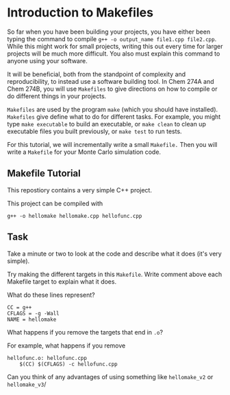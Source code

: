 # Introduction to Makefiles

So far when you have been building your projects, you have either been typing the command to compile `g++ -o output_name file1.cpp file2.cpp`. 
While this might work for small projects, writing this out every time for larger projects will be much more difficult. 
You also must explain this command to anyone using your software.

It will be beneficial, both from the standpoint of complexity and reproducibility, to instead use a software building tool. 
In Chem 274A and Chem 274B, you will use `Makefiles` to give directions on how to compile or do different things in your projects.

`Makefiles` are used by the program `make` (which you should have installed). `Makefiles` give define what to do for different tasks.
For example, you might type `make executable` to build an executable, or `make clean` to clean up executable files you built previously, or `make test` to run tests.

For this tutorial, we will incrementally write a small `Makefile.` Then you will write a `Makefile` for your Monte Carlo simulation code. 

## Makefile Tutorial
This repostiory contains a very simple C++ project.

This project can be compiled with

```
g++ -o hellomake hellomake.cpp hellofunc.cpp
```

## Task
Take a minute or two to look at the code and describe what it does (it's very simple).

Try making the different targets in this `Makefile`. Write comment above each Makefile target to explain what it does. 

What do these lines represent?

```
CC = g++
CFLAGS = -g -Wall
NAME = hellomake
```

What happens if you remove the targets that end in `.o`?

For example, what happens if you remove

```
hellofunc.o: hellofunc.cpp
	$(CC) $(CFLAGS) -c hellofunc.cpp
```

Can you think of any advantages of using something like `hellomake_v2` or `hellomake_v3`/
